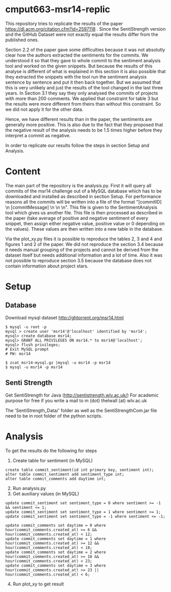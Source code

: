 # cmput663-msr14-replic

This repository tries to replicate the results of the paper https://dl.acm.org/citation.cfm?id=2597118 . Since the SentiStrength version and the GitHub Dataset were not exactly equal the results differ from the published ones. 

Section 2.2 of the paper gave some difficulties because it was not absolutly clear how the authors extracted the sentiments for the commits. We understood it so that they gave to whole commit to the sentiment analysis tool and worked on the given snippets. But because the results of this analyse is different of what is explained in this section it is also possible that they extracted the snippets with the tool run the sentiment analysis sentence by sentence and put it then back together. But we assumed that this is very unlikely and just the results of the tool changed in the last three years. 
In Section 3.1 they say they only analysed the commits of projects with more than 200 comments. We applied that constraint for table 3 but the results were more different from theirs than without this constraint. So we did not apply it for the other data.

Hence, we have different results than in the paper, the sentiments are generally more positive. This is also due to the fact that they proposed that the negative result of the analysis needs to be 1.5 times higher before they interpret a commit as negative. 

In order to replicate our results follow the steps in section Setup and Analysis.

# Content #

The main part of the repository is the analysis.py. First it will query all commits of the msr14 challenge out of a MySQL database which has to be downloaded and installed as described in section Setup. For performance reasons all the commits will be written into a file of the format "[commitID] \n [commitMessage] \n \n \n". This file is given to the SentimentAnalysis tool which gives us another file. This file is then processed as described in the paper (take average of positive and negative sentiment of every snippet, then assign either negative value, positive value or 0 depending on the values). These values are then written into a new table in the database.

Via the plot_xy.py files it is possible to reproduce the tables 2, 3 and 4 and figures 1 and 2 of the paper. We did not reproduce the section 3.4 because it needs manual grouping of the projects and cannot be derived from the dataset itself but needs additional information and a lot of time. Also it was not possible to reproduce section 3.5 because the database does not contain information about project stars. 


# Setup #

## Database ##

Download mysql dataset http://ghtorrent.org/msr14.html

``` 
$ mysql -u root -p
mysql > create user 'msr14'@'localhost' identified by 'msr14';
mysql> create database msr14;
mysql> GRANT ALL PRIVILEGES ON msr14.* to msr14@'localhost';
mysql> flush privileges;
# Exit MySQL prompt
# PW: msr14

$ zcat msr14-mysql.gz |mysql -u msr14 -p msr14
$ mysql -u msr14 -p msr14
```

## Senti Strength ##

Get SentiStrength for Java (http://sentistrength.wlv.ac.uk/) For academic purpose for free if you write a mail to m (dot) thelwall (at) wlv.ac.uk


The 'SentiStrength_Data/' folder as well as the SentiStrengthCom.jar file need to be in root folder of the python scripts.

# Analysis #

To get the results do the following for steps

1. Create table for sentiment (in MySQL)
```
create table commit_sentiment(id int primary key, sentiment int);
alter table commit_sentiment add sentiment_type int;
alter table commit_comments add daytime int;
```
2. Run analysis.py
3. Get auxiliary values (in MySQL)
```
update commit_sentiment set sentiment_type = 0 where sentiment >= -1 && sentiment <= 1;
update commit_sentiment set sentiment_type = 1 where sentiment >= 1;
update commit_sentiment set sentiment_type = -1 where sentiment <= -1;

update commit_comments set daytime = 0 where hour(commit_comments.created_at) >= 6 && hour(commit_comments.created_at) < 12;
update commit_comments set daytime = 1 where hour(commit_comments.created_at) >= 12 && hour(commit_comments.created_at) < 18;
update commit_comments set daytime = 2 where hour(commit_comments.created_at) >= 18 && hour(commit_comments.created_at) < 23;
update commit_comments set daytime = 3 where hour(commit_comments.created_at) >= 23 || hour(commit_comments.created_at) < 6;
```

4. Run plot_xy to get result
